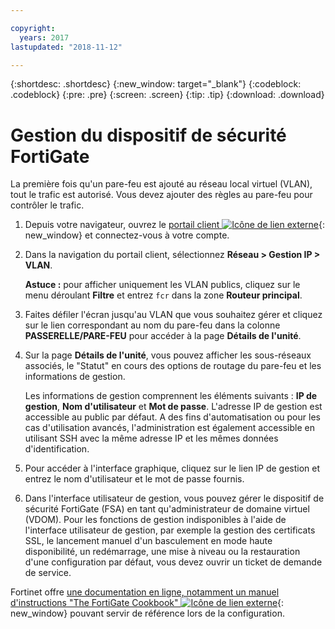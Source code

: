 ```yaml
---

copyright:
  years: 2017
lastupdated: "2018-11-12"

---
```


{:shortdesc: .shortdesc}
{:new_window: target="_blank"}
{:codeblock: .codeblock}
{:pre: .pre}
{:screen: .screen}
{:tip: .tip}
{:download: .download}

# Gestion du dispositif de sécurité FortiGate

La première fois qu'un pare-feu est ajouté au réseau local virtuel (VLAN), tout le trafic est autorisé. Vous devez ajouter des règles au pare-feu pour contrôler le trafic. 

1. Depuis votre navigateur, ouvrez le [portail client ![Icône de lien externe](../../icons/launch-glyph.svg "Icône de lien externe")](https://control.softlayer.com/){: new_window} et connectez-vous à votre compte.
2. Dans la navigation du portail client, sélectionnez **Réseau > Gestion IP > VLAN**. 

	**Astuce :** pour afficher uniquement les VLAN publics, cliquez sur le menu déroulant **Filtre** et entrez ``fcr`` dans la zone **Routeur principal**.
3. Faites défiler l'écran jusqu'au VLAN que vous souhaitez gérer et cliquez sur le lien correspondant au nom du pare-feu dans la colonne **PASSERELLE/PARE-FEU** pour accéder à la page **Détails de l'unité**.
4. Sur la page **Détails de l'unité**, vous pouvez afficher les sous-réseaux associés, le "Statut" en cours des options de routage du pare-feu et les informations de gestion. 

	Les informations de gestion comprennent les éléments suivants : **IP de gestion**, **Nom d'utilisateur** et **Mot de passe**. L'adresse IP de gestion est accessible au public par défaut. A des fins d'automatisation ou pour les cas d'utilisation avancés, l'administration est également accessible en utilisant SSH avec la même adresse IP et les mêmes données d'identification.
5. Pour accéder à l'interface graphique, cliquez sur le lien IP de gestion et entrez le nom d'utilisateur et le mot de passe fournis. 
6. Dans l'interface utilisateur de gestion, vous pouvez gérer le dispositif de sécurité FortiGate (FSA) en tant qu'administrateur de domaine virtuel (VDOM). Pour les fonctions de gestion indisponibles à l'aide de l'interface utilisateur de gestion, par exemple la gestion des certificats SSL, le lancement manuel d'un basculement en mode haute disponibilité, un redémarrage, une mise à niveau ou la restauration d'une configuration par défaut, vous devez ouvrir un ticket de demande de service.

Fortinet offre [une documentation en ligne, notamment un manuel d'instructions "The FortiGate Cookbook" ![Icône de lien externe](../../icons/launch-glyph.svg "Icône de lien externe")](http://cookbook.fortinet.com/fortigate/){: new_window} pouvant servir de référence lors de la configuration.
